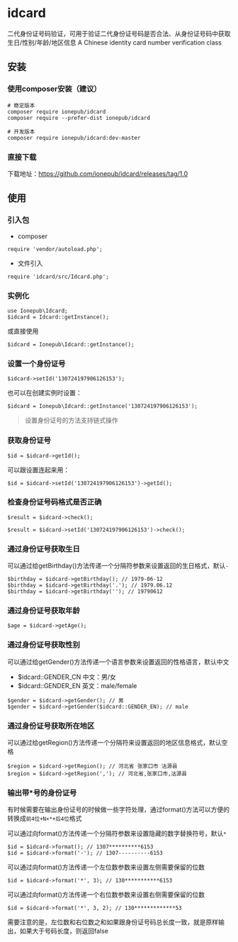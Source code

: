 # idcard
二代身份证号码验证，可用于验证二代身份证号码是否合法、从身份证号码中获取生日/性别/年龄/地区信息 A Chinese identity card number verification class

## 安装

### 使用composer安装（建议）

```
# 稳定版本
composer require ionepub/idcard
composer require --prefer-dist ionepub/idcard

# 开发版本
composer require ionepub/idcard:dev-master
```

### 直接下载

下载地址：https://github.com/ionepub/idcard/releases/tag/1.0

## 使用

### 引入包

- composer

```
require 'vendor/autoload.php';
```

- 文件引入

```
require 'idcard/src/Idcard.php';
```

### 实例化

```
use Ionepub\Idcard;
$idcard = Idcard::getInstance();
```

或直接使用

```
$idcard = Ionepub\Idcard::getInstance();
```

### 设置一个身份证号

```
$idcard->setId('130724197906126153');
```

也可以在创建实例时设置：

```
$idcard = Ionepub\Idcard::getInstance('130724197906126153');
```

> 设置身份证号的方法支持链式操作

### 获取身份证号

```
$id = $idcard->getId();
```

可以跟设置连起来用：

```
$id = $idcard->setId('130724197906126153')->getId();
```

### 检查身份证号码格式是否正确

```
$result = $idcard->check();

$result = $idcard->setId('130724197906126153')->check();
```

### 通过身份证号获取生日

可以通过给getBirthday()方法传递一个分隔符参数来设置返回的生日格式，默认`-`

```
$birthday = $idcard->getBirthday(); // 1979-06-12
$birthday = $idcard->getBirthday('.'); // 1979.06.12
$birthday = $idcard->getBirthday(''); // 19790612
```

### 通过身份证号获取年龄

```
$age = $idcard->getAge();
```

### 通过身份证号获取性别

可以通过给getGender()方法传递一个语言参数来设置返回的性格语言，默认中文

- $idcard::GENDER_CN  中文：男/女
- $idcard::GENDER_EN  英文：male/female

```
$gender = $idcard->getGender(); // 男
$gender = $idcard->getGender($idcard::GENDER_EN); // male
```

### 通过身份证号获取所在地区

可以通过给getRegion()方法传递一个分隔符来设置返回的地区信息格式，默认空格

```
$region = $idcard->getRegion(); // 河北省 张家口市 沽源县
$region = $idcard->getRegion(','); // 河北省,张家口市,沽源县
```

### 输出带*号的身份证号

有时候需要在输出身份证号的时候做一些字符处理，通过format()方法可以方便的转换成`前4位+N×*+后4位`格式

可以通过向format()方法传递一个分隔符参数来设置隐藏的数字替换符号，默认`*`

```
$id = $idcard->format(); // 1307**********6153
$id = $idcard->format('-'); // 1307----------6153
```

可以通过向format()方法传递一个左位数参数来设置左侧需要保留的位数

```
$id = $idcard->format('*', 3); // 130***********6153
```

可以通过向format()方法传递一个右位数参数来设置右侧需要保留的位数

```
$id = $idcard->format('*', 3, 2); // 130*************53
```

需要注意的是，左位数和右位数之和如果跟身份证号码总长度一致，就是原样输出，如果大于号码长度，则返回false
